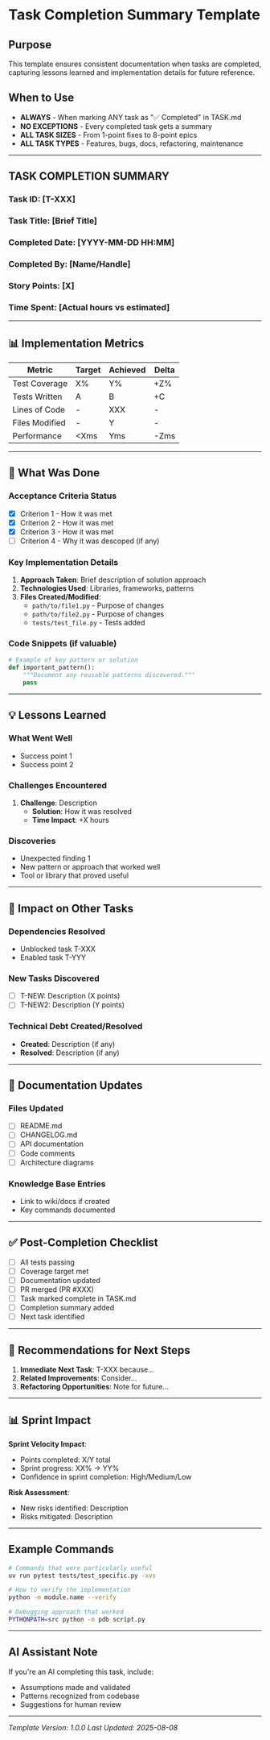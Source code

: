 # Task Completion Summary Template

## Purpose
This template ensures consistent documentation when tasks are completed, capturing lessons learned and implementation details for future reference.

## When to Use
- **ALWAYS** - When marking ANY task as "✅ Completed" in TASK.md
- **NO EXCEPTIONS** - Every completed task gets a summary
- **ALL TASK SIZES** - From 1-point fixes to 8-point epics
- **ALL TASK TYPES** - Features, bugs, docs, refactoring, maintenance

---

## TASK COMPLETION SUMMARY

### Task ID: [T-XXX]
### Task Title: [Brief Title]
### Completed Date: [YYYY-MM-DD HH:MM]
### Completed By: [Name/Handle]
### Story Points: [X]
### Time Spent: [Actual hours vs estimated]

---

## 📊 Implementation Metrics

| Metric | Target | Achieved | Delta |
|--------|--------|----------|-------|
| Test Coverage | X% | Y% | +Z% |
| Tests Written | A | B | +C |
| Lines of Code | - | XXX | - |
| Files Modified | - | Y | - |
| Performance | <Xms | Yms | -Zms |

---

## 🎯 What Was Done

### Acceptance Criteria Status
- [x] Criterion 1 - How it was met
- [x] Criterion 2 - How it was met
- [x] Criterion 3 - How it was met
- [ ] Criterion 4 - Why it was descoped (if any)

### Key Implementation Details
1. **Approach Taken**: Brief description of solution approach
2. **Technologies Used**: Libraries, frameworks, patterns
3. **Files Created/Modified**:
   - `path/to/file1.py` - Purpose of changes
   - `path/to/file2.py` - Purpose of changes
   - `tests/test_file.py` - Tests added

### Code Snippets (if valuable)
```python
# Example of key pattern or solution
def important_pattern():
    """Document any reusable patterns discovered."""
    pass
```

---

## 💡 Lessons Learned

### What Went Well
- Success point 1
- Success point 2

### Challenges Encountered
1. **Challenge**: Description
   - **Solution**: How it was resolved
   - **Time Impact**: +X hours

### Discoveries
- Unexpected finding 1
- New pattern or approach that worked well
- Tool or library that proved useful

---

## 🔄 Impact on Other Tasks

### Dependencies Resolved
- Unblocked task T-XXX
- Enabled task T-YYY

### New Tasks Discovered
- [ ] T-NEW: Description (X points)
- [ ] T-NEW2: Description (Y points)

### Technical Debt Created/Resolved
- **Created**: Description (if any)
- **Resolved**: Description (if any)

---

## 📝 Documentation Updates

### Files Updated
- [ ] README.md
- [ ] CHANGELOG.md
- [ ] API documentation
- [ ] Code comments
- [ ] Architecture diagrams

### Knowledge Base Entries
- Link to wiki/docs if created
- Key commands documented

---

## ✅ Post-Completion Checklist

- [ ] All tests passing
- [ ] Coverage target met
- [ ] Documentation updated
- [ ] PR merged (PR #XXX)
- [ ] Task marked complete in TASK.md
- [ ] Completion summary added
- [ ] Next task identified

---

## 🚀 Recommendations for Next Steps

1. **Immediate Next Task**: T-XXX because...
2. **Related Improvements**: Consider...
3. **Refactoring Opportunities**: Note for future...

---

## 📊 Sprint Impact

**Sprint Velocity Impact**:
- Points completed: X/Y total
- Sprint progress: XX% → YY%
- Confidence in sprint completion: High/Medium/Low

**Risk Assessment**:
- New risks identified: Description
- Risks mitigated: Description

---

## Example Commands

```bash
# Commands that were particularly useful
uv run pytest tests/test_specific.py -xvs

# How to verify the implementation
python -m module.name --verify

# Debugging approach that worked
PYTHONPATH=src python -m pdb script.py
```

---

## AI Assistant Note
If you're an AI completing this task, include:
- Assumptions made and validated
- Patterns recognized from codebase
- Suggestions for human review

---

*Template Version: 1.0.0*
*Last Updated: 2025-08-08*
